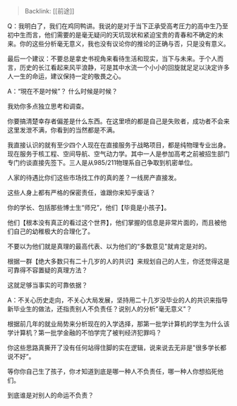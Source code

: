 > Backlink: [[前途]]

Q：我明白了，我们在鸡同鸭讲。我说的是对于当下正承受高考圧力的高中生乃至初中生而言，他们需要的是毫无疑问的天坑现状和紧迫宝贵的青春和不确定的未来。你的这些分析毫无意义，我也没有议论你的推论的正确与否，只是没有意义。

最后一个建议：不要总是拿史书视角来看待生活和现实，当下与未来。于个人而言，历史的长江看起来风平浪静，可是其中水流一个小小的回旋就足足以決定许多人一生的命运，建议保持一定的敬畏之心。

A：“現在不是吋候”？ 什么时候是时候？

我劝你多点独立思考和调查。

你要搞清楚幸存者偏差是什么东西。在这里喷的都是自己是失败者，成功者不会来这里发泄不满，你看到的当然都是不满。

我直接认识的就有至少四个人现在在直接服务于战略项目，都是纯物理专业出身。现在服务于核工程、空间导航、空气动力学。其中一人是参加高考之前被招生部门专门约谈直接先签下。三人是从985/211物理系自己争取到机密单位。

人家的待遇比你们这些市场找工作的真的差？一线房产直接发。

这些人身上都有严格的保密责任，谁跟你来知乎废话？

你的学长、包括那些博士生“师兄”，他们【毕竟是小孩子】。

他们【根本没有真正的看过这个世界】，他们掌握的信息是非常片面的，而且被他们自己的幼稚极大的合理化了。

不要以为他们就是真理的最高代表、以为他们的“多数意见"就肯定是对的。

根据一群【绝大多数只有二十几岁的人的共识】来规划自己的人生，你还觉得这是可靠得不容置疑的真理方法？

这就足够当事实的可靠依据？

A：不关心历史走向，不关心大局发展，坚持用二十几岁没毕业的人的共识来指导新毕业生的做法，还指责别人不负责任？说别人的分析"毫无意义"？

根据前几年的就业局势来分析现在的入学选择，那第一批学计算机的学生为什么该学计算机？第一批学金融的不怕学完了被判经济犯罪吗？

你这些思路真撕开了没有任何站得住脚的实在逻辑，说来说去无非是"很多学长都说不好”。

等你你自己生了孩子，你オ知道到底是哪一种人不负责任，哪一种人你想掐死他们。

到底谁是对别人的命运不负责？
